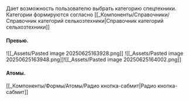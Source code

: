 Дает возможность пользователю выбрать категорию спецтехники.
Категории формируются согласно [[_Компоненты/Справочники/Справочник категорий сельхозтехники|Справочник категорий сельхозтехники]]
#### Превью.
![[_Assets/Pasted image 20250625163928.png]]
![[_Assets/Pasted image 20250625163948.png]]![[_Assets/Pasted image 20250625164002.png]]

#### Атомы.
[[_Компоненты/Формы/Атомы/Радио кнопка-сабмит|Радио кнопка-сабмит]]
